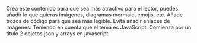 Crea este contenido para que sea más atractivo para el lector, puedes añadir lo que quieras imágenes, diagramas mermaid, emojis, etc. Añade trozos de código para que sea más legible. Evita añadir enlaces de imágenes. Teniendo en cuenta que el tema es JavaScript. Comienza por un titulo 2
objetos json y arrays en javascript
